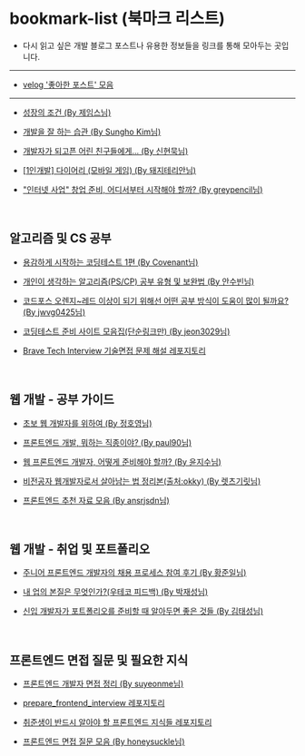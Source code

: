 # bookmark-list (북마크 리스트)

* 다시 읽고 싶은 개발 블로그 포스트나 유용한 정보들을 링크를 통해 모아두는 곳입니다.

* * *

* <a href="https://velog.io/lists/liked">velog '좋아한 포스트' 모음</a>

* * *

* <a href="http://jamestic.egloos.com/3288119">성장의 조건 (By 제임스님)</a>

* <a href="https://blog.shiren.dev/2021-05-17/">개발을 잘 하는 습관 (By Sungho Kim님)</a>
* <a href="https://brunch.co.kr/@supims/2#comment">개발자가 되고픈 어린 친구들에게... (By 신현묵님)</a>
* <a href="https://yonefactory.tistory.com/10">[1인개발] 다이어리 (모바일 게임) (By 돼지테리안님)</a>
* <a href="https://greypencil.tistory.com/163">"인터넷 사업" 창업 준비, 어디서부터 시작해야 할까? (By greypencil님)</a>


<br/>

## 알고리즘 및 CS 공부

* <a href="https://covenant.tistory.com/141">용감하게 시작하는 코딩테스트 1편 (By Covenant님)</a>

* <a href="https://subinium.github.io/PS-Study-Types-and-Complements/">개인이 생각하는 알고리즘(PS/CP) 공부 유형 및 보완법 (By 안수빈님)</a>
* <a href="https://www.acmicpc.net/board/view/19849">코드포스 오렌지~레드 이상이 되기 위해선 어떤 공부 방식이 도움이 많이 될까요? (By jwvg0425님)</a>
* <a href="https://velog.io/@jeon3029/%EC%BD%94%EB%94%A9%ED%85%8C%EC%8A%A4%ED%8A%B8-%EC%A4%80%EB%B9%84-%EC%82%AC%EC%9D%B4%ED%8A%B8-%EB%AA%A8%EC%9D%8C%EC%A7%91%EB%8B%A8%EC%88%9C%EB%A7%81%ED%81%AC%EB%A7%8C">코딩테스트 준비 사이트 모음집(단순링크만) (By jeon3029님)</a>
* <a href="https://github.com/SangYoonLee1231/brave-tech-interview">Brave Tech Interview 기술면접 문제 해설 레포지토리</a>

<br/>

## 웹 개발 - 공부 가이드

* <a href="https://wayhome25.github.io/etc/2017/02/21/for-junior-web-developer/">초보 웹 개발자를 위하여 (By 정호영님)</a>
* <a href="https://seunghyun90.tistory.com/77">프론트엔드 개발, 뭐하는 직종이야? (By paul90님)</a>

* <a href="https://medium.com/codesquad-kr/%EC%9B%B9-%ED%94%84%EB%A1%A0%ED%8A%B8%EC%97%94%EB%93%9C-%EA%B0%9C%EB%B0%9C%EC%9E%90-%EC%96%B4%EB%96%BB%EA%B2%8C-%EC%A4%80%EB%B9%84%ED%95%B4%EC%95%BC-%ED%95%A0%EA%B9%8C-5ac7bb6ff2a9">웹 프론트엔드 개발자, 어떻게 준비해야 할까? (By 윤지수님)</a>
* <a href="https://youngban.tistory.com/16">비전공자 웹개발자로서 살아남는 법 정리본(출처:okky) (By 렛츠기릿님)</a>

* <a href="https://velog.io/@ansrjsdn/%ED%94%84%EB%A1%A0%ED%8A%B8%EC%97%94%EB%93%9C-%EC%B6%94%EC%B2%9C-%EC%9E%90%EB%A3%8C-%EB%AA%A8%EC%9D%8C">프론트엔드 추천 자료 모음 (By ansrjsdn님)</a>

<br/>

##  웹 개발 - 취업 및 포트폴리오

* <a href="https://zuminternet.github.io/zum-front-recurit-review/">주니어 프론트엔드 개발자의 채용 프로세스 참여 후기 (By 황준일님)</a>
* <a href="https://youngban.tistory.com/16">내 업의 본질은 무엇인가?(우테코 피드백) (By 박재성님)</a>

* <a href="https://medium.com/%EC%98%A4%EC%9D%BC%EB%82%98%EC%9A%B0-%ED%8C%80-%EB%B8%94%EB%A1%9C%EA%B7%B8/%EC%A3%BC%EB%8B%88%EC%96%B4-%EA%B0%9C%EB%B0%9C%EC%9E%90%EA%B0%80-%ED%8F%AC%ED%8A%B8%ED%8F%B4%EB%A6%AC%EC%98%A4%EB%A5%BC-%EC%A4%80%EB%B9%84%ED%95%A0-%EB%95%8C-%EC%95%8C%EC%95%84%EB%91%90%EB%A9%B4-%EC%A2%8B%EC%9D%80-%EA%B2%83%EB%93%A4-ac5304a9ecb9">신입 개발자가 포트폴리오를 준비할 때 알아두면 좋은 것들 (By 김태성님)</a>

<br/>

## 프론트엔드 면접 질문 및 필요한 지식

* <a href="https://velog.io/@suyeonme/%ED%9B%84%EA%B8%B0-%ED%94%84%EB%A1%A0%ED%8A%B8%EC%97%94%EB%93%9C-%EA%B0%9C%EB%B0%9C%EC%9E%90-%EB%A9%B4%EC%A0%91-%EC%A0%95%EB%A6%AC">프론트엔드 개발자 면접 정리 (By suyeonme님)</a>
* <a href="https://github.com/junh0328/prepare_frontend_interview">prepare_frontend_interview 레포지토리</a>
* <a href="https://github.com/baeharam/Must-Know-About-Frontend">취준생이 반드시 알아야 할 프론트엔드 지식들 레포지토리</a>

* <a href="https://velog.io/@honeysuckle/%EC%8B%A0%EC%9E%85-%ED%94%84%EB%A1%A0%ED%8A%B8%EC%97%94%EB%93%9C-%EB%A9%B4%EC%A0%91-%EC%A7%88%EB%AC%B8-%EB%AA%A8%EC%9D%8C">프론트엔드 면접 질문 모음 (By honeysuckle님)</a>

